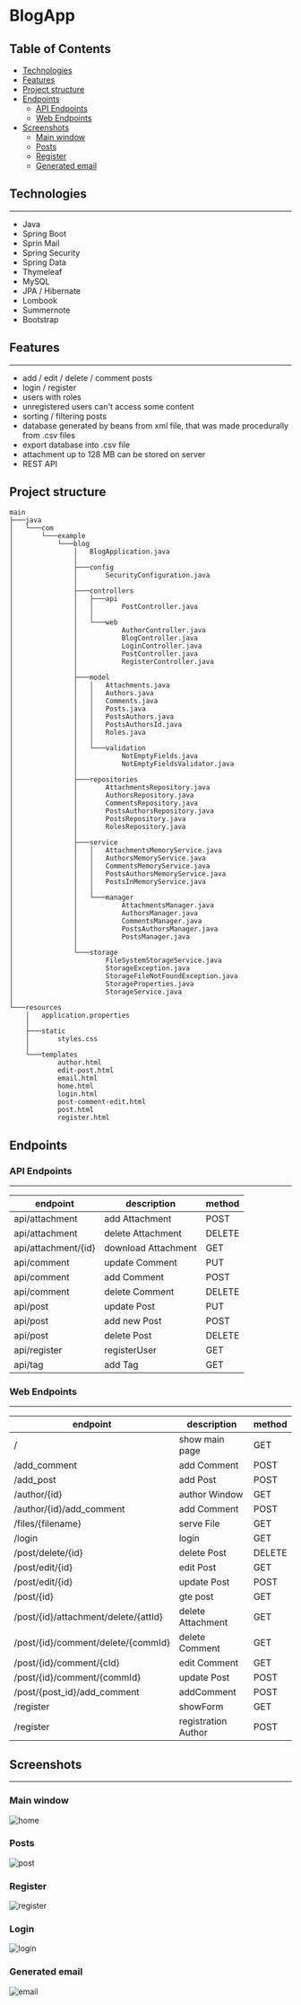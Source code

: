# BlogApp

## Table of Contents
* [Technologies](#technologies)
* [Features](#features)
* [Project structure](#project-structure)
* [Endpoints](#endpoints)
    * [API Endpoints](#api-endpoints)
    * [Web Endpoints](#web-endpoints)
* [Screenshots](#screenshots)
    * [Main window](#main-window)
    * [Posts](#posts)
    * [Register](#register)
    * [Generated email](#generated-email)


## Technologies
---
- Java
- Spring Boot 
- Sprin Mail
- Spring Security
- Spring Data
- Thymeleaf
- MySQL
- JPA / Hibernate
- Lombook
- Summernote
- Bootstrap
## Features
---
- add / edit / delete / comment posts
- login / register
- users with roles
- unregistered users can't access some content
- sorting / filtering posts
- database generated by beans from xml file, that was made procedurally from .csv files
- export database into .csv file
- attachment up to 128 MB can be stored on server
- REST API
## Project structure
``` 
main
├───java
│   └───com
│       └───example
│           └───blog
│               │   BlogApplication.java
│               │   
│               ├───config
│               │       SecurityConfiguration.java
│               │       
│               ├───controllers
│               │   ├───api
│               │   │       PostController.java
│               │   │       
│               │   └───web
│               │           AuthorController.java
│               │           BlogController.java
│               │           LoginController.java
│               │           PostController.java
│               │           RegisterController.java
│               │           
│               ├───model
│               │   │   Attachments.java
│               │   │   Authors.java
│               │   │   Comments.java
│               │   │   Posts.java
│               │   │   PostsAuthors.java
│               │   │   PostsAuthorsId.java
│               │   │   Roles.java
│               │   │   
│               │   └───validation
│               │           NotEmptyFields.java
│               │           NotEmptyFieldsValidator.java
│               │           
│               ├───repositories
│               │       AttachmentsRepository.java
│               │       AuthorsRepository.java
│               │       CommentsRepository.java
│               │       PostsAuthorsRepository.java
│               │       PostsRepository.java
│               │       RolesRepository.java
│               │       
│               ├───service
│               │   │   AttachmentsMemoryService.java
│               │   │   AuthorsMemoryService.java
│               │   │   CommentsMemoryService.java
│               │   │   PostsAuthorsMemoryService.java
│               │   │   PostsInMemoryService.java
│               │   │   
│               │   └───manager
│               │           AttachmentsManager.java
│               │           AuthorsManager.java
│               │           CommentsManager.java
│               │           PostsAuthorsManager.java
│               │           PostsManager.java
│               │           
│               └───storage
│                       FileSystemStorageService.java
│                       StorageException.java
│                       StorageFileNotFoundException.java
│                       StorageProperties.java
│                       StorageService.java
│                       
└───resources
    │   application.properties
    │   
    ├───static
    │       styles.css
    │       
    └───templates
            author.html
            edit-post.html
            email.html
            home.html
            login.html
            post-comment-edit.html
            post.html
            register.html
``` 

## Endpoints

### API Endpoints
---

| endpoint                             | description           | method |
|--------------------------------------|-----------------------|--------|
| api/attachment                       | add Attachment        | POST   |
| api/attachment                       | delete Attachment     | DELETE |
| api/attachment/{id}                  | download Attachment   | GET    |
| api/comment                          | update Comment        | PUT    |
| api/comment                          | add Comment           | POST   |
| api/comment                          | delete Comment        | DELETE |
| api/post                             | update Post           | PUT    |
| api/post                             | add new Post          | POST   |
| api/post                             | delete Post           | DELETE |
| api/register                         | registerUser          | GET    |
| api/tag                              | add Tag               | GET    |

### Web Endpoints
---

| endpoint                             | description           | method |
|--------------------------------------|-----------------------|--------|
| /                                    | show main page        | GET    |
| /add_comment                         | add Comment           | POST   |
| /add_post                            | add Post              | POST   |
| /author/{id}                         | author Window         | GET    |
| /author/{id}/add_comment             | add Comment           | POST   |
| /files/{filename}                    | serve File            | GET    |
| /login                               | login                 | GET    |
| /post/delete/{id}                    | delete Post           | DELETE |
| /post/edit/{id}                      | edit Post             | GET    |
| /post/edit/{id}                      | update Post           | POST   |
| /post/{id}                           | gte post              | GET    |
| /post/{id}/attachment/delete/{attId} | delete Attachment     | GET    |
| /post/{id}/comment/delete/{commId}   | delete Comment        | GET    |
| /post/{id}/comment/{cId}             | edit Comment          | GET    |
| /post/{id}/comment/{commId}          | update Post           | POST   |
| /post/{post_id}/add_comment          | addComment            | POST   |
| /register                            | showForm              | GET    |
| /register                            | registration Author   | POST   |

## Screenshots
---
### Main window
![home](./screenshots/main.png)
### Posts
![post](./screenshots/post.png)
### Register
![register](./screenshots/register.png)
### Login
![login](./screenshots/login.png)
### Generated email
![email](./screenshots/email.png)

